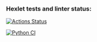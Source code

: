 ### Hexlet tests and linter status:
[![Actions Status](https://github.com/iRatatuii/python-project-50/actions/workflows/hexlet-check.yml/badge.svg)](https://github.com/iRatatuii/python-project-50/actions)

[![Python CI](https://github.com/iRatatuii/python-project-50/actions/workflows/pyci.yml/badge.svg)](https://github.com/iRatatuii/python-project-50/actions/workflows/pyci.yml)